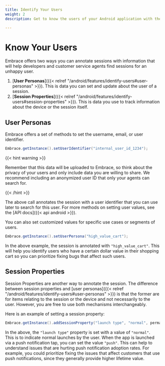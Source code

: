 ```yaml
---
title: Identify Your Users
weight: 2
description: Get to know the users of your Android application with the Embrace SDK

---
```

# Know Your Users

Embrace offers two ways you can annotate sessions with information that will help developers and customer service agents find 
sessions for an unhappy user.

1. [**User Personas**]({{< relref "/android/features/identify-users#user-personas" >}}). This is data you can set and update about the user of a session.
1. [**Session Properties**]({{< relref "/android/features/identify-users#session-properties" >}}). This is data you use to track information about the device or the session itself.

## User Personas

Embrace offers a set of methods to set the username, email, or user identifier.

```java
Embrace.getInstance().setUserIdentifier("internal_user_id_1234");
```

{{< hint warning >}}

Remember that this data will be uploaded to Embrace, so think about the privacy of your users and only include data you are willing to share.
We recommend including an anonymized user ID that only your agents can search for.

{{< /hint >}}

The above call annotates the session with a user identifier that you can use later to search for this user.
For more methods on setting user values, see the [API docs]({{< api android >}}). 

You can also set customized values for specific use cases or segments of users.

```java
Embrace.getInstance().setUserPersona("high_value_cart");
```

In the above example, the session is annotated with `"high_value_cart"`.
This will help you identify users who have a certain dollar value in their shopping cart so you can prioritize fixing bugs that affect such users.


## Session Properties

Session Properties are another way to annotate the session.
The difference between session properties and [user personas]({{< relref "/android/features/identify-users#user-personas" >}}) is that the former are for items relating to the session or the device and not necessarily to the user.
However, you are free to use both mechanisms interchangeably.

Here is an example of setting a session property:

```java
Embrace.getInstance().addSessionProperty("launch type", "normal", permanent: false)
```

In the above, the `"launch type"` property is set with a value of `"normal"`.
This is to indicate normal launches by the user.
When the app is launched via a push notification tap, you can set the value `"push"`.
This can help to understand issues that are hurting push notification adoption rates.
For example, you could prioritize fixing the issues that affect customers that use push notifications, since they generally provide higher lifetime value.